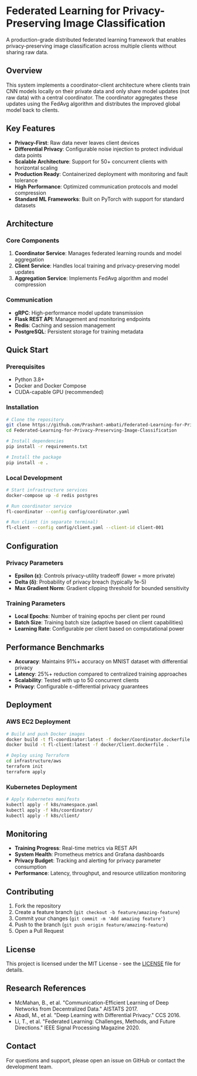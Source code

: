 # Federated Learning for Privacy-Preserving Image Classification

A production-grade distributed federated learning framework that enables privacy-preserving image classification across multiple clients without sharing raw data.

## Overview

This system implements a coordinator-client architecture where clients train CNN models locally on their private data and only share model updates (not raw data) with a central coordinator. The coordinator aggregates these updates using the FedAvg algorithm and distributes the improved global model back to clients.

## Key Features

- **Privacy-First**: Raw data never leaves client devices
- **Differential Privacy**: Configurable noise injection to protect individual data points
- **Scalable Architecture**: Support for 50+ concurrent clients with horizontal scaling
- **Production Ready**: Containerized deployment with monitoring and fault tolerance
- **High Performance**: Optimized communication protocols and model compression
- **Standard ML Frameworks**: Built on PyTorch with support for standard datasets

## Architecture

### Core Components

1. **Coordinator Service**: Manages federated learning rounds and model aggregation
2. **Client Service**: Handles local training and privacy-preserving model updates  
3. **Aggregation Service**: Implements FedAvg algorithm and model compression

### Communication

- **gRPC**: High-performance model update transmission
- **Flask REST API**: Management and monitoring endpoints
- **Redis**: Caching and session management
- **PostgreSQL**: Persistent storage for training metadata

## Quick Start

### Prerequisites

- Python 3.8+
- Docker and Docker Compose
- CUDA-capable GPU (recommended)

### Installation

```bash
# Clone the repository
git clone https://github.com/Prashant-ambati/Federated-Learning-for-Privacy-Preserving-Image-Classification.git
cd Federated-Learning-for-Privacy-Preserving-Image-Classification

# Install dependencies
pip install -r requirements.txt

# Install the package
pip install -e .
```

### Local Development

```bash
# Start infrastructure services
docker-compose up -d redis postgres

# Run coordinator service
fl-coordinator --config config/coordinator.yaml

# Run client (in separate terminal)
fl-client --config config/client.yaml --client-id client-001
```

## Configuration

### Privacy Parameters

- **Epsilon (ε)**: Controls privacy-utility tradeoff (lower = more private)
- **Delta (δ)**: Probability of privacy breach (typically 1e-5)
- **Max Gradient Norm**: Gradient clipping threshold for bounded sensitivity

### Training Parameters

- **Local Epochs**: Number of training epochs per client per round
- **Batch Size**: Training batch size (adaptive based on client capabilities)
- **Learning Rate**: Configurable per client based on computational power

## Performance Benchmarks

- **Accuracy**: Maintains 91%+ accuracy on MNIST dataset with differential privacy
- **Latency**: 25%+ reduction compared to centralized training approaches
- **Scalability**: Tested with up to 50 concurrent clients
- **Privacy**: Configurable ε-differential privacy guarantees

## Deployment

### AWS EC2 Deployment

```bash
# Build and push Docker images
docker build -t fl-coordinator:latest -f docker/Coordinator.dockerfile .
docker build -t fl-client:latest -f docker/Client.dockerfile .

# Deploy using Terraform
cd infrastructure/aws
terraform init
terraform apply
```

### Kubernetes Deployment

```bash
# Apply Kubernetes manifests
kubectl apply -f k8s/namespace.yaml
kubectl apply -f k8s/coordinator/
kubectl apply -f k8s/client/
```

## Monitoring

- **Training Progress**: Real-time metrics via REST API
- **System Health**: Prometheus metrics and Grafana dashboards
- **Privacy Budget**: Tracking and alerting for privacy parameter consumption
- **Performance**: Latency, throughput, and resource utilization monitoring

## Contributing

1. Fork the repository
2. Create a feature branch (`git checkout -b feature/amazing-feature`)
3. Commit your changes (`git commit -m 'Add amazing feature'`)
4. Push to the branch (`git push origin feature/amazing-feature`)
5. Open a Pull Request

## License

This project is licensed under the MIT License - see the [LICENSE](LICENSE) file for details.

## Research References

- McMahan, B., et al. "Communication-Efficient Learning of Deep Networks from Decentralized Data." AISTATS 2017.
- Abadi, M., et al. "Deep Learning with Differential Privacy." CCS 2016.
- Li, T., et al. "Federated Learning: Challenges, Methods, and Future Directions." IEEE Signal Processing Magazine 2020.

## Contact

For questions and support, please open an issue on GitHub or contact the development team.